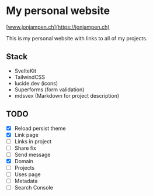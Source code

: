 # My personal website
[www.jonjampen.ch](https://jonjampen.ch)

This is my personal website with links to all of my projects.

## Stack
- SvelteKit
- TailwindCSS
- lucide.dev (icons)
- Superforms (form validation)
- mdsvex (Markdown for project description)

## TODO
- [x] Reload persist theme
- [x] Link page
- [ ] Links in project
- [ ] Share fix
- [ ] Send message
- [x] Domain
- [ ] Projects
- [ ] Uses page
- [ ] Metadata
- [ ] Search Console